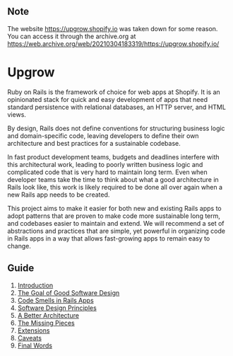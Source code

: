 ## Note

The website https://upgrow.shopify.io was taken down for some reason. You
can access it through the archive.org at https://web.archive.org/web/20210304183319/https://upgrow.shopify.io/

# Upgrow

Ruby on Rails is the framework of choice for web apps at Shopify. It is an
opinionated stack for quick and easy development of apps that need standard
persistence with relational databases, an HTTP server, and HTML views.

By design, Rails does not define conventions for structuring business logic and
domain-specific code, leaving developers to define their own architecture and
best practices for a sustainable codebase.

In fast product development teams, budgets and deadlines interfere with this
architectural work, leading to poorly written business logic and complicated
code that is very hard to maintain long term. Even when developer teams take
the time to think about what a good architecture in Rails look like, this work
is likely required to be done all over again when a new Rails app needs to be
created.

This project aims to make it easier for both new and existing Rails apps to
adopt patterns that are proven to make code more sustainable long term, and
codebases easier to maintain and extend. We will recommend a set of abstractions
and practices that are simple, yet powerful in organizing code in Rails apps in
a way that allows fast-growing apps to remain easy to change.

## Guide

1. [Introduction](guide/1-introduction.md)
2. [The Goal of Good Software Design](guide/2-the-goal-of-good-software-design.md)
3. [Code Smells in Rails Apps](guide/3-code-smells-in-rails-apps.md)
4. [Software Design Principles](guide/4-software-design-principles.md)
5. [A Better Architecture](guide/5-a-better-architecture.md)
6. [The Missing Pieces](guide/6-the-missing-pieces.md)
7. [Extensions](guide/7-extensions.md)
8. [Caveats](guide/8-caveats.md)
9. [Final Words](guide/9-final-words.md)
